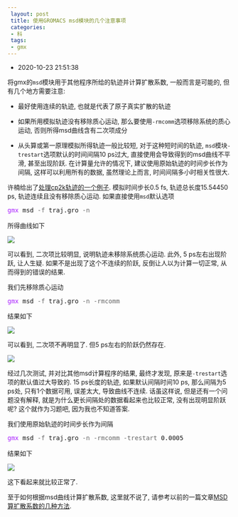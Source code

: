 ```yaml
---
 layout: post
 title: 使用GROMACS msd模块的几个注意事项
 categories:
 - 科
 tags:
 - gmx
---
```


- 2020-10-23 21:51:38

将gmx的`msd`模块用于其他程序所给的轨迹并计算扩散系数, 一般而言是可能的, 但有几个地方需要注意:

- 最好使用连续的轨迹, 也就是代表了原子真实扩散的轨迹

- 如果所用模拟轨迹没有移除质心运动, 那么要使用`-rmcomm`选项移除系统的质心运动, 否则所得msd曲线含有二次项成分

- 从头算或第一原理模拟所得轨迹一般比较短, 对于这种短时间的轨迹, `msd`模块`-trestart`选项默认的时间间隔10 ps过大, 直接使用会导致得到的msd曲线不平滑, 甚至出现阶跃. 在计算量允许的情况下, 建议使用原始轨迹的时间步长作为间隔, 这样可以利用所有的数据, 虽然理论上而言, 时间间隔多小时相关性很大.

许楠给出了[处理cp2k轨迹的一个例子](https://mp.weixin.qq.com/s?__biz=MzI2OTQ4OTExOA==&mid=2247487235&idx=1&sn=d0b81f1472f2eac5f6321c96565b17a7&chksm=eadec9b2dda940a4e12431949d49707a568f66b5dc045f8afdb830fdc02d405ee6ff61465921&mpshare=1&scene=23&srcid=1019zlBrov0a8tdcsMCrmjPQ&sharer_sharetime=1603116067167&sharer_shareid=238241eab6cbe265f857d12dfd748331#rd). 模拟时间步长0.5 fs, 轨迹总长度15.54450 ps, 轨迹连续且没有移除质心运动. 如果直接使用`msd`默认选项

<div class="highlight"><pre style="line-height:125%"><span style="color:#A2F">gmx</span> msd <span style="color:#666">-f</span> traj.gro <span style="color:#666">-n</span></pre></div>

所得曲线如下

![](https://jerkwin.github.io/pic/msd-1.png)

可以看到, 二次项比较明显, 说明轨迹未移除系统质心运动. 此外, 5 ps左右出现阶跃, 让人生疑. 如果不是出现了这个不连续的阶跃, 反倒让人以为计算一切正常, 从而得到的错误的结果.

我们先移除质心运动

<div class="highlight"><pre style="line-height:125%"><span style="color:#A2F">gmx</span> msd <span style="color:#666">-f</span> traj.gro <span style="color:#666">-n</span> <span style="color:#666">-rmcomm</span></pre></div>

结果如下

![](https://jerkwin.github.io/pic/msd-2.png)

可以看到, 二次项不再明显了. 但5 ps左右的阶跃仍然存在.

![](https://jerkwin.github.io/pic/msd-3.png)

经过几次测试, 并对比其他msd计算程序的结果, 最终才发现, 原来是`-trestart`选项的默认值过大导致的. 15 ps长度的轨迹, 如果默认间隔时间10 ps, 那么间隔为5 ps处, 只有1个数据可用, 误差太大, 导致曲线不连续. 话虽这样说, 但是还有一个问题没有解释, 就是为什么更长间隔处的数据看起来也比较正常, 没有出现明显阶跃呢? 这个就作为习题吧, 因为我也不知道答案.

我们使用原始轨迹的时间步长作为间隔

<div class="highlight"><pre style="line-height:125%"><span style="color:#A2F">gmx</span> msd <span style="color:#666">-f</span> traj.gro <span style="color:#666">-n</span> <span style="color:#666">-rmcomm</span> <span style="color:#666">-trestart</span> 0.0005</pre></div>

结果如下

![](https://jerkwin.github.io/pic/msd-4.png)

这下看起来就比较正常了.

至于如何根据msd曲线计算扩散系数, 这里就不说了, 请参考以前的一篇文章[MSD算扩散系数的几种方法](https://jerkwin.github.io/2018/07/19/MSD%E7%AE%97%E6%89%A9%E6%95%A3%E7%B3%BB%E6%95%B0%E7%9A%84%E5%87%A0%E7%A7%8D%E6%96%B9%E6%B3%95/).
